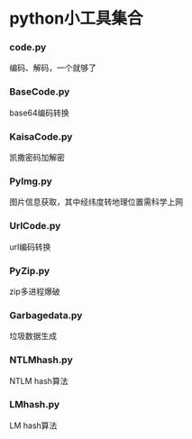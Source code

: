 # python小工具集合

### code.py
编码、解码，一个就够了

### BaseCode.py
base64编码转换

### KaisaCode.py
凯撒密码加解密

### PyImg.py
图片信息获取，其中经纬度转地理位置需科学上网

### UrlCode.py
url编码转换

### PyZip.py
zip多进程爆破

### Garbagedata.py
垃圾数据生成

### NTLMhash.py

NTLM hash算法

### LMhash.py

LM hash算法